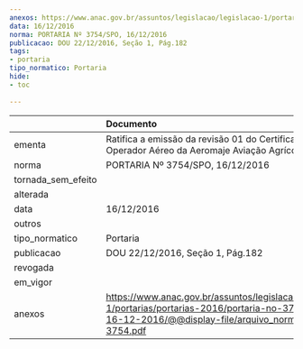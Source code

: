 ```yaml
---
anexos: https://www.anac.gov.br/assuntos/legislacao/legislacao-1/portarias/portarias-2016/portaria-no-3754-spo-16-12-2016/@@display-file/arquivo_norma/PA2016-3754.pdf
data: 16/12/2016
norma: PORTARIA Nº 3754/SPO, 16/12/2016
publicacao: DOU 22/12/2016, Seção 1, Pág.182
tags:
- portaria
tipo_normatico: Portaria
hide: 
- toc 
 
---
```


|                    | Documento                                                                                                                                                      |
|:-------------------|:---------------------------------------------------------------------------------------------------------------------------------------------------------------|
| ementa             | Ratifica a emissão da revisão 01 do Certificado de Operador Aéreo da Aeromaje Aviação Agrícola Ltda.                                                           |
| norma              | PORTARIA Nº 3754/SPO, 16/12/2016                                                                                                                               |
| tornada_sem_efeito |                                                                                                                                                                |
| alterada           |                                                                                                                                                                |
| data               | 16/12/2016                                                                                                                                                     |
| outros             |                                                                                                                                                                |
| tipo_normatico     | Portaria                                                                                                                                                       |
| publicacao         | DOU 22/12/2016, Seção 1, Pág.182                                                                                                                               |
| revogada           |                                                                                                                                                                |
| em_vigor           |                                                                                                                                                                |
| anexos             | https://www.anac.gov.br/assuntos/legislacao/legislacao-1/portarias/portarias-2016/portaria-no-3754-spo-16-12-2016/@@display-file/arquivo_norma/PA2016-3754.pdf |